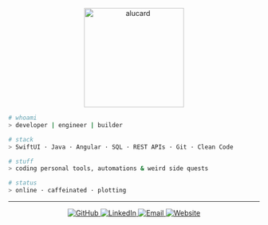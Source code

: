<p align="center">
  <img src="https://media0.giphy.com/media/v1.Y2lkPTc5MGI3NjExeDQ5bDJnb3oydGxpa2ZxZTJkMjF3ZWxpbzlrZWwzZ2p2MXd0YmI4aCZlcD12MV9pbnRlcm5hbF9naWZfYnlfaWQmY3Q9cw/NxAmVSgImEmSgEvQSt/giphy.gif" width="200" alt="alucard">
</p>

```bash
# whoami
> developer | engineer | builder
```

```bash
# stack
> SwiftUI · Java · Angular · SQL · REST APIs · Git · Clean Code
```

```bash
# stuff
> coding personal tools, automations & weird side quests
```

```bash
# status
> online · caffeinated · plotting
```

---

<p align="center">
  <a href="https://github.com/w0lfxz">
    <img src="https://img.shields.io/badge/github-w0lfxz-181717?style=flat-square&logo=github" alt="GitHub" />
  </a>
  <a href="https://www.linkedin.com/in/guilherme-nunes-lobo-12967b258/">
    <img src="https://img.shields.io/badge/linkedin-w0lfxz-0A66C2?style=flat-square&logo=linkedin&logoColor=white" alt="LinkedIn" />
  </a>
  <a href="mailto:w0lfxz@proton.me">
    <img src="https://img.shields.io/badge/email-contact-D14836?style=flat-square&logo=gmail&logoColor=white" alt="Email" />
  </a>
  <a href="https://portfolio-react-three-nu.vercel.app/">
    <img src="https://img.shields.io/badge/website-w0lfxz.dev-4CAF50?style=flat-square&logo=google-chrome&logoColor=white" alt="Website" />
  </a>
</p>

